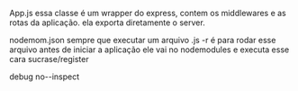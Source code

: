 App.js
  essa classe é um wrapper do express, contem os middlewares e as rotas da aplicação.
  ela exporta diretamente o server.


nodemom.json
  sempre que executar um arquivo .js 
  -r é para rodar esse arquivo antes de iniciar a aplicação 
  ele vai no nodemodules e executa esse cara sucrase/register 

debug
  no--inspect 